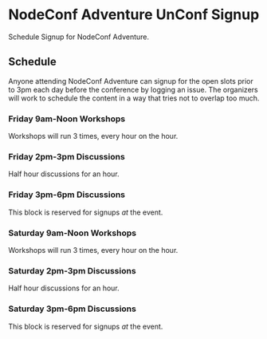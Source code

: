 # NodeConf Adventure UnConf Signup

Schedule Signup for NodeConf Adventure.

## Schedule

Anyone attending NodeConf Adventure can signup for the open slots prior to 3pm each day before the conference by logging an issue. The organizers will work to schedule the content in a way that tries not to overlap too much.

### Friday 9am-Noon Workshops

Workshops will run 3 times, every hour on the hour.

### Friday 2pm-3pm Discussions

Half hour discussions for an hour.

### Friday 3pm-6pm Discussions

This block is reserved for signups *at* the event.

### Saturday 9am-Noon Workshops

Workshops will run 3 times, every hour on the hour.

### Saturday 2pm-3pm Discussions

Half hour discussions for an hour.

### Saturday 3pm-6pm Discussions

This block is reserved for signups *at* the event.


